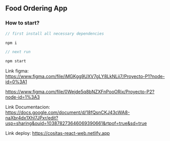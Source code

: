 ## Food Ordering App

### How to start?

```javascript
// first install all necessary dependencies

npm i

// next run

npm start

```
Link figma: https://www.figma.com/file/iMGKgg9UXV7gLY8LkNLii7/Proyecto-P1?node-id=0%3A1

https://www.figma.com/file/0Wejde5q8bNZXFnPooORix/Proyecto-P2?node-id=1%3A3

Link Documentacion: https://docs.google.com/document/d/18fQsnCKJ43cWA8-naXbr4dx1XhI7JPxr/edit?usp=sharing&ouid=103878273646069390661&rtpof=true&sd=true

Link deploy: https://cositas-react-web.netlify.app
